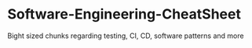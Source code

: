 # Software-Engineering-CheatSheet
Bight sized chunks regarding testing, CI, CD, software patterns and more
